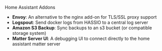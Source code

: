 Home Assistant Addons

- **Envoy**: An alternative to the nginx add-on for TLS/SSL proxy support
- **Logspout**: Send docker logs from HASSIO to a central log server
- **Amazon S3 Backup**: Sync backups to an s3 bucket (or compatible storage system)
- **Matter Server UI**: A debugging UI to connect directly to the home assistant matter server
